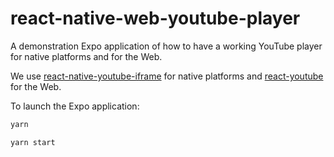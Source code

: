 # react-native-web-youtube-player

A demonstration Expo application of how to have a working YouTube player for native platforms and for the Web.

We use [react-native-youtube-iframe](https://github.com/LonelyCpp/react-native-youtube-iframe) for native platforms and [react-youtube](https://github.com/tjallingt/react-youtube) for the Web.

To launch the Expo application:

```bash
yarn

yarn start
```
